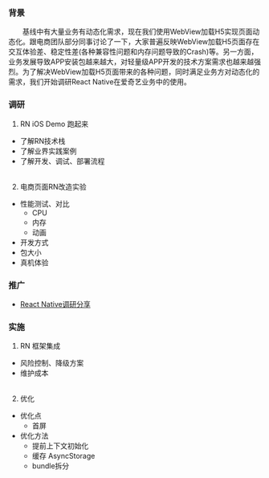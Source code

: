### 背景
&emsp;&emsp;基线中有大量业务有动态化需求，现在我们使用WebView加载H5实现页面动态化。跟电商团队部分同事讨论了一下，大家普遍反映WebView加载H5页面存在交互体验差、稳定性差(各种兼容性问题和内存问题导致的Crash)等。另一方面，业务发展导致APP安装包越来越大，对轻量级APP开发的技术方案需求也越来越强烈。为了解决WebView加载H5页面带来的各种问题，同时满足业务方对动态化的需求，我们开始调研React Native在爱奇艺业务中的使用。

### 调研
1. RN iOS Demo 跑起来
  - 了解RN技术栈
  - 了解业界实践案例
  - 了解开发、调试、部署流程
<br><br/>
2. 电商页面RN改造实验
  - 性能测试、对比
    - CPU
    - 内存
    - 动画
  - 开发方式
  - 包大小
  - 真机体验

### 推广
- [React Native调研分享](https://github.com/ustcqidi/Keynote/blob/master/rn.pptx.zip)

### 实施
1. RN 框架集成
  - 风险控制、降级方案
  - 维护成本
<br><br/>
2. 优化
  - 优化点
    - 首屏
  - 优化方法
    - 提前上下文初始化
    - 缓存 AsyncStorage
    - bundle拆分

